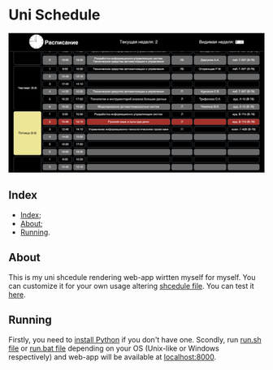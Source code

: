 # Uni Schedule

![Preview](/images/preview.png)

## Index

- [Index](#index);
- [About](#about);
- [Running](#running).

## About

This is my uni shcedule rendering web-app wirtten myself
for myself. You can customize it for your own usage
altering [shcedule file](/src/js/schedule.js).
You can test it [here](http://sched.uni.fominmv.ru).

## Running

Firstly, you need to [install Python](https://www.python.org/downloads/)
if you don't have one. Scondly, run [run.sh file](/run.sh)
or [run.bat file](/run.bat) depending on your OS (Unix-like
or Windows respectively) and web-app will be available
at [localhost:8000](http://localhost:8000).
